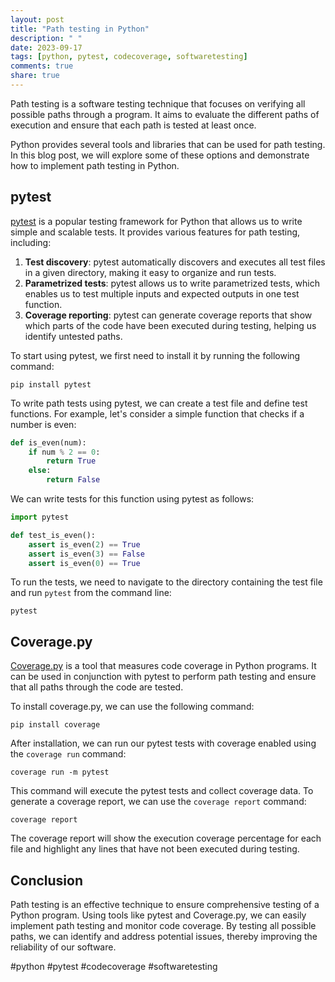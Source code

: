 ```yaml
---
layout: post
title: "Path testing in Python"
description: " "
date: 2023-09-17
tags: [python, pytest, codecoverage, softwaretesting]
comments: true
share: true
---
```


Path testing is a software testing technique that focuses on verifying all possible paths through a program. It aims to evaluate the different paths of execution and ensure that each path is tested at least once.

Python provides several tools and libraries that can be used for path testing. In this blog post, we will explore some of these options and demonstrate how to implement path testing in Python.

## pytest

[pytest](https://docs.pytest.org) is a popular testing framework for Python that allows us to write simple and scalable tests. It provides various features for path testing, including:

1. **Test discovery**: pytest automatically discovers and executes all test files in a given directory, making it easy to organize and run tests.
2. **Parametrized tests**: pytest allows us to write parametrized tests, which enables us to test multiple inputs and expected outputs in one test function.
3. **Coverage reporting**: pytest can generate coverage reports that show which parts of the code have been executed during testing, helping us identify untested paths.

To start using pytest, we first need to install it by running the following command:

```
pip install pytest
```

To write path tests using pytest, we can create a test file and define test functions. For example, let's consider a simple function that checks if a number is even:

```python
def is_even(num):
    if num % 2 == 0:
        return True
    else:
        return False
```

We can write tests for this function using pytest as follows:

```python
import pytest

def test_is_even():
    assert is_even(2) == True
    assert is_even(3) == False
    assert is_even(0) == True
```

To run the tests, we need to navigate to the directory containing the test file and run `pytest` from the command line:

```
pytest
```

## Coverage.py

[Coverage.py](https://coverage.readthedocs.io) is a tool that measures code coverage in Python programs. It can be used in conjunction with pytest to perform path testing and ensure that all paths through the code are tested.

To install coverage.py, we can use the following command:

```
pip install coverage
```

After installation, we can run our pytest tests with coverage enabled using the `coverage run` command:

```
coverage run -m pytest
```

This command will execute the pytest tests and collect coverage data. To generate a coverage report, we can use the `coverage report` command:

```
coverage report
```

The coverage report will show the execution coverage percentage for each file and highlight any lines that have not been executed during testing.

## Conclusion

Path testing is an effective technique to ensure comprehensive testing of a Python program. Using tools like pytest and Coverage.py, we can easily implement path testing and monitor code coverage. By testing all possible paths, we can identify and address potential issues, thereby improving the reliability of our software.

#python #pytest #codecoverage #softwaretesting
